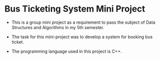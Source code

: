 # Bus Ticketing System Mini Project

- This is a group mini project as a requirement to pass the subject of Data Structures and Algorithms in my 5th semester.

- The task for this mini-project was to develop a system for booking bus ticket.

- The programming language used in this project is C++.

